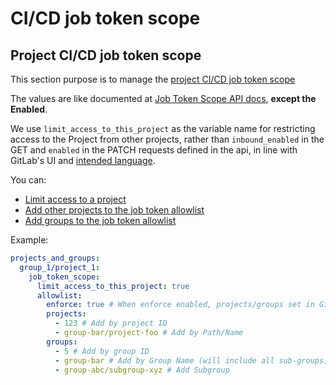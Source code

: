 # CI/CD job token scope

## Project CI/CD job token scope
This section purpose is to manage the [project CI/CD job token scope](https://docs.gitlab.com/ee/ci/jobs/ci_job_token.html#control-job-token-access-to-your-project)


The values are like documented at [Job Token Scope API docs](https://docs.gitlab.com/ee/api/project_job_token_scopes.html), **except the Enabled**.

We use `limit_access_to_this_project` as the variable name for restricting access to the Project from other projects, rather than `inbound_enabled` in the GET and `enabled` in the PATCH requests defined in the api, in line with GitLab's UI and [intended language](https://docs.gitlab.com/ee/update/deprecations.html#default-cicd-job-token-ci_job_token-scope-changed-1).

You can:

* [Limit access to a project](https://docs.gitlab.com/ee/api/project_job_token_scopes.html#patch-a-projects-cicd-job-token-access-settings)
* [Add other projects to the job token allowlist](https://docs.gitlab.com/ee/api/project_job_token_scopes.html#add-a-project-to-a-cicd-job-token-inbound-allowlist)
* [Add groups to the job token allowlist](https://docs.gitlab.com/ee/api/project_job_token_scopes.html#add-a-group-to-a-cicd-job-token-allowlist)

Example:

```yaml
projects_and_groups:
  group_1/project_1:
    job_token_scope:
      limit_access_to_this_project: true
      allowlist:
        enforce: true # When enforce enabled, projects/groups set in GitLab but not in Config will be removed from allowlists
        projects:
          - 123 # Add by project ID
          - group-bar/project-foo # Add by Path/Name
        groups:
          - 5 # Add by group ID
          - group-bar # Add by Group Name (will include all sub-groups)
          - group-abc/subgroup-xyz # Add Subgroup 
```
